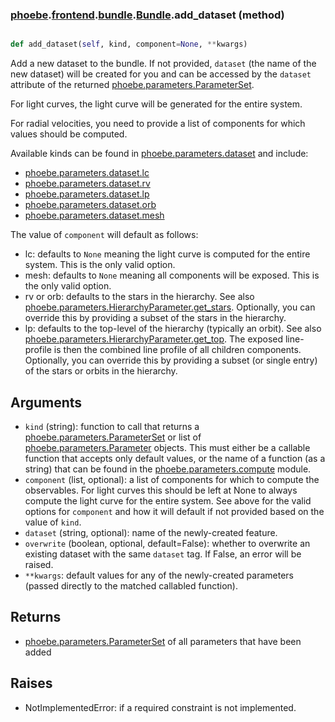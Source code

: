 ### [phoebe](phoebe.md).[frontend](phoebe.frontend.md).[bundle](phoebe.frontend.bundle.md).[Bundle](phoebe.frontend.bundle.Bundle.md).add_dataset (method)


```py

def add_dataset(self, kind, component=None, **kwargs)

```



Add a new dataset to the bundle.  If not provided,
`dataset` (the name of the new dataset) will be created for
you and can be accessed by the `dataset` attribute of the returned
[phoebe.parameters.ParameterSet](phoebe.parameters.ParameterSet.md).

For light curves, the light curve will be generated for the entire system.

For radial velocities, you need to provide a list of components
for which values should be computed.

Available kinds can be found in [phoebe.parameters.dataset](phoebe.parameters.dataset.md) and include:
* [phoebe.parameters.dataset.lc](phoebe.parameters.dataset.lc.md)
* [phoebe.parameters.dataset.rv](phoebe.parameters.dataset.rv.md)
* [phoebe.parameters.dataset.lp](phoebe.parameters.dataset.lp.md)
* [phoebe.parameters.dataset.orb](phoebe.parameters.dataset.orb.md)
* [phoebe.parameters.dataset.mesh](phoebe.parameters.dataset.mesh.md)

The value of `component` will default as follows:
* lc: defaults to `None` meaning the light curve is computed
    for the entire system.  This is the only valid option.
* mesh: defaults to `None` meaning all components will be exposed.
    This is the only valid option.
* rv or orb: defaults to the stars in the hierarchy.  See also
    [phoebe.parameters.HierarchyParameter.get_stars](phoebe.parameters.HierarchyParameter.get_stars.md).  Optionally,
    you can override this by providing a subset of the stars in the
    hierarchy.
* lp: defaults to the top-level of the hierarchy (typically an orbit).
    See also [phoebe.parameters.HierarchyParameter.get_top](phoebe.parameters.HierarchyParameter.get_top.md).  The
    exposed line-profile is then the combined line profile of all
    children components.  Optionally, you can override this by providing
    a subset (or single entry) of the stars or orbits in the hierarchy.

Arguments
----------
* `kind` (string): function to call that returns a
     [phoebe.parameters.ParameterSet](phoebe.parameters.ParameterSet.md) or list of
     [phoebe.parameters.Parameter](phoebe.parameters.Parameter.md) objects.  This must either be a
     callable function that accepts only default values, or the name
     of a function (as a string) that can be found in the
     [phoebe.parameters.compute](phoebe.parameters.compute.md) module.
* `component` (list, optional): a list of components for which to compute
    the observables.  For light curves this should be left at None to always
    compute the light curve for the entire system.  See above for the
    valid options for `component` and how it will default if not provided
    based on the value of `kind`.
* `dataset` (string, optional): name of the newly-created feature.
* `overwrite` (boolean, optional, default=False): whether to overwrite
    an existing dataset with the same `dataset` tag.  If False,
    an error will be raised.
* `**kwargs`: default values for any of the newly-created parameters
    (passed directly to the matched callabled function).

Returns
---------
* [phoebe.parameters.ParameterSet](phoebe.parameters.ParameterSet.md) of all parameters that have been added


Raises
----------
* NotImplementedError: if a required constraint is not implemented.

